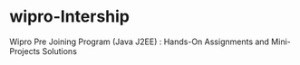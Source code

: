 # wipro-Intership
Wipro Pre Joining Program (Java J2EE) : Hands-On Assignments and Mini-Projects Solutions
